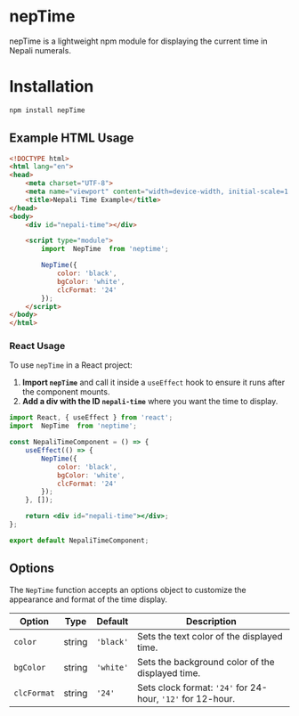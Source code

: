 # nepTime
nepTime is a lightweight npm module for displaying the current time in Nepali numerals.

#  Installation
```bash
npm install nepTime

```
## Example HTML Usage
```html
<!DOCTYPE html>
<html lang="en">
<head>
    <meta charset="UTF-8">
    <meta name="viewport" content="width=device-width, initial-scale=1.0">
    <title>Nepali Time Example</title>
</head>
<body>
    <div id="nepali-time"></div>

    <script type="module">
        import  NepTime  from 'neptime';

        NepTime({
            color: 'black',
            bgColor: 'white',
            clcFormat: '24'
        });
    </script>
</body>
</html>

```
### React Usage

To use `nepTime` in a React project:

1. **Import `nepTime`** and call it inside a `useEffect` hook to ensure it runs after the component mounts.
2. **Add a div with the ID `nepali-time`** where you want the time to display.

```jsx
import React, { useEffect } from 'react';
import  NepTime  from 'neptime';

const NepaliTimeComponent = () => {
    useEffect(() => {
        NepTime({
            color: 'black',
            bgColor: 'white',
            clcFormat: '24'
        });
    }, []);

    return <div id="nepali-time"></div>;
};

export default NepaliTimeComponent;
```
## Options

The `NepTime` function accepts an options object to customize the appearance and format of the time display.

| Option      | Type   | Default   | Description                                                      |
|-------------|--------|-----------|------------------------------------------------------------------|
| `color`     | string | `'black'` | Sets the text color of the displayed time.                       |
| `bgColor`   | string | `'white'` | Sets the background color of the displayed time.                 |
| `clcFormat` | string | `'24'`    | Sets clock format: `'24'` for 24-hour, `'12'` for 12-hour.      |

